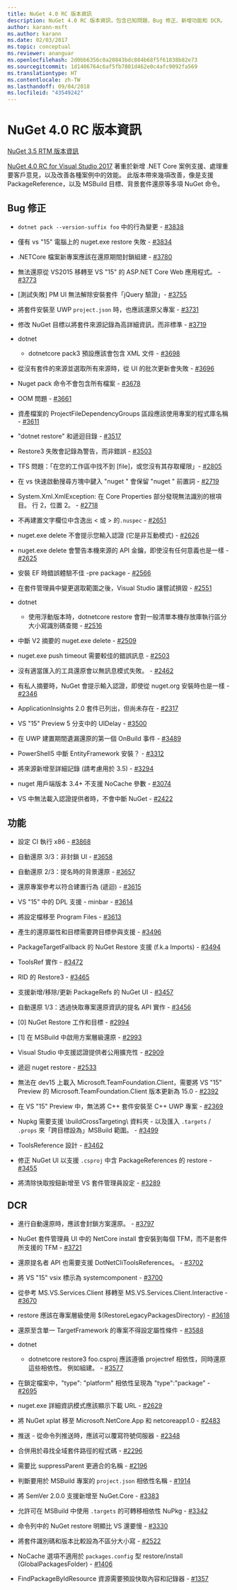 ```yaml
---
title: NuGet 4.0 RC 版本資訊
description: NuGet 4.0 RC 版本資訊，包含已知問題、Bug 修正、新增功能和 DCR。
author: karann-msft
ms.author: karann
ms.date: 02/03/2017
ms.topic: conceptual
ms.reviewer: ananguar
ms.openlocfilehash: 2d0bb6356c0a20843bdc884b68f5f61838b82e73
ms.sourcegitcommit: 1d1406764c6af5fb7801d462e0c4afc9092fa569
ms.translationtype: HT
ms.contentlocale: zh-TW
ms.lasthandoff: 09/04/2018
ms.locfileid: "43549242"
---
```

# <a name="nuget-40-rc-release-notes"></a>NuGet 4.0 RC 版本資訊

[NuGet 3.5 RTM 版本資訊](../release-notes/nuget-3.5-RTM.md)

[NuGet 4.0 RC for Visual Studio 2017](http://blog.nuget.org/20161121/introducing-nuget4.0) 著重於新增 .NET Core 案例支援、處理重要客戶意見，以及改善各種案例中的效能。 此版本帶來幾項改善，像是支援 PackageReference，以及 MSBuild 目標、背景套件還原等多項 NuGet 命令。

## <a name="bug-fixes"></a>Bug 修正

- `dotnet pack --version-suffix foo` 中的行為變更  - [#3838](https://github.com/NuGet/Home/issues/3838)

- 僅有 vs "15" 電腦上的 nuget.exe restore 失敗 - [#3834](https://github.com/NuGet/Home/issues/3834)

- .NETCore 檔案新專案應該在還原期間封鎖組建 - [#3780](https://github.com/NuGet/Home/issues/3780)

- 無法還原從 VS2015 移轉至 VS "15" 的 ASP.NET Core Web 應用程式。 - [#3773](https://github.com/NuGet/Home/issues/3773)

- [測試失敗] PM UI 無法解除安裝套件「jQuery 驗證」- [#3755](https://github.com/NuGet/Home/issues/3755)

- 將套件安裝至 UWP `project.json` 時，也應該還原父專案 - [#3731](https://github.com/NuGet/Home/issues/3731)

- 修改 NuGet 目標以將套件來源記錄為高詳細資訊，而非標準 - [#3719](https://github.com/NuGet/Home/issues/3719)

- dotnet
  - dotnetcore pack3 預設應該會包含 XML 文件 - [#3698](https://github.com/NuGet/Home/issues/3698)

- 從沒有套件的來源並選取所有來源時，從 UI 的批次更新會失敗 - [#3696](https://github.com/NuGet/Home/issues/3696)

- Nuget pack 命令不會包含所有檔案 - [#3678](https://github.com/NuGet/Home/issues/3678)

- OOM 問題 - [#3661](https://github.com/NuGet/Home/issues/3661)

- 資產檔案的 ProjectFileDependencyGroups 區段應該使用專案的程式庫名稱 - [#3611](https://github.com/NuGet/Home/issues/3611)

- "dotnet restore" 和遞迴目錄 - [#3517](https://github.com/NuGet/Home/issues/3517)

- Restore3 失敗會記錄為警告，而非錯誤 - [#3503](https://github.com/NuGet/Home/issues/3503)

- TFS 問題：「在您的工作區中找不到 [file]，或您沒有其存取權限」- [#2805](https://github.com/NuGet/Home/issues/2805)

- 在 vs 快速啟動搜尋方塊中鍵入 "nuget <packagename>" 會保留 "nuget " 前置詞 - [#2719](https://github.com/NuGet/Home/issues/2719)

- System.Xml.XmlException: 在 Core Properties 部分發現無法識別的根項目。 行 2，位置 2。 - [#2718](https://github.com/NuGet/Home/issues/2718)

- 不再建置文字欄位中含逸出 &lt; 或 &gt; 的`.nuspec` - [#2651](https://github.com/NuGet/Home/issues/2651)

- nuget.exe delete 不會提示您輸入認證 (它是非互動模式) - [#2626](https://github.com/NuGet/Home/issues/2626)

- nuget.exe delete 會警告本機來源的 API 金鑰，即使沒有任何意義也是一樣 - [#2625](https://github.com/NuGet/Home/issues/2625)

- 安裝 EF 時錯誤體驗不佳 -pre package - [#2566](https://github.com/NuGet/Home/issues/2566)

- 在套件管理員中變更選取範圍之後，Visual Studio 讓嘗試損毀 - [#2551](https://github.com/NuGet/Home/issues/2551)

- dotnet
  - 使用浮動版本時，dotnetcore restore 會對一般清單本機存放庫執行區分大小寫識別碼查閱 - [#2516](https://github.com/NuGet/Home/issues/2516)

- 中斷 V2 摘要的 nuget.exe delete - [#2509](https://github.com/NuGet/Home/issues/2509)

- nuget.exe push timeout 需要較佳的錯誤訊息 - [#2503](https://github.com/NuGet/Home/issues/2503)

- 沒有適當匯入的工具還原會以無訊息模式失敗。 - [#2462](https://github.com/NuGet/Home/issues/2462)

- 有私人摘要時，NuGet 會提示輸入認證，即使從 nuget.org 安裝時也是一樣 - [#2346](https://github.com/NuGet/Home/issues/2346)

- ApplicationInsights 2.0 套件已列出，但尚未存在 - [#2317](https://github.com/NuGet/Home/issues/2317)

- VS "15" Preview 5 分支中的 UIDelay - [#3500](https://github.com/NuGet/Home/issues/3500)

- 在 UWP 建置期間遺漏還原的第一個 OnBuild 事件 - [#3489](https://github.com/NuGet/Home/issues/3489)

- PowerShell5 中斷 EntityFramework 安裝？ - [#3312](https://github.com/NuGet/Home/issues/3312)

- 將來源新增至詳細記錄 (請考慮用於 3.5) - [#3294](https://github.com/NuGet/Home/issues/3294)

- nuget 用戶端版本 3.4+ 不支援 NoCache 參數 - [#3074](https://github.com/NuGet/Home/issues/3074)

- VS 中無法載入認證提供者時，不會中斷 NuGet - [#2422](https://github.com/NuGet/Home/issues/2422)

## <a name="features"></a>功能

- 設定 CI 執行 x86 - [#3868](https://github.com/NuGet/Home/issues/3868)

- 自動還原 3/3：非封鎖 UI - [#3658](https://github.com/NuGet/Home/issues/3658)

- 自動還原 2/3：提名時的背景還原 - [#3657](https://github.com/NuGet/Home/issues/3657)

- 還原專案參考以符合建置行為 (遞迴) - [#3615](https://github.com/NuGet/Home/issues/3615)

- VS "15" 中的 DPL 支援 - minbar - [#3614](https://github.com/NuGet/Home/issues/3614)

- 將設定檔移至 Program Files - [#3613](https://github.com/NuGet/Home/issues/3613)

- 產生的還原屬性和目標需要跨目標參與支援 - [#3496](https://github.com/NuGet/Home/issues/3496)

- PackageTargetFallback 的 NuGet Restore 支援 (f.k.a Imports) - [#3494](https://github.com/NuGet/Home/issues/3494)

- ToolsRef 實作 - [#3472](https://github.com/NuGet/Home/issues/3472)

- RID 的 Restore3 - [#3465](https://github.com/NuGet/Home/issues/3465)

- 支援新增/移除/更新 PackageRefs 的 NuGet UI - [#3457](https://github.com/NuGet/Home/issues/3457)

- 自動還原 1/3：透過快取專案還原資訊的提名 API 實作 - [#3456](https://github.com/NuGet/Home/issues/3456)

- [0] NuGet Restore 工作和目標 - [#2994](https://github.com/NuGet/Home/issues/2994)

- [1] 在 MSBuild 中啟用方案層級還原 - [#2993](https://github.com/NuGet/Home/issues/2993)

- Visual Studio 中支援認證提供者公用擴充性 - [#2909](https://github.com/NuGet/Home/issues/2909)

- 遞迴 nuget restore - [#2533](https://github.com/NuGet/Home/issues/2533)

- 無法在 dev15 上載入 Microsoft.TeamFoundation.Client，需要將 VS "15" Preview 的 Microsoft.TeamFoundation.Client 版本更新為 15.0 - [#2392](https://github.com/NuGet/Home/issues/2392)

- 在 VS "15" Preview 中，無法將 C++ 套件安裝至 C++ UWP 專案 - [#2369](https://github.com/NuGet/Home/issues/2369)

- Nupkg 需要支援 \buildCrossTargeting\ 資料夾 - 以及匯入 `.targets` / `.props` 來「跨目標設為」MSBuild 範圍。 - [#3499](https://github.com/NuGet/Home/issues/3499)

- ToolsReference 設計 - [#3462](https://github.com/NuGet/Home/issues/3462)

- 修正 NuGet UI 以支援 `.csproj` 中含 PackageReferences 的 restore - [#3455](https://github.com/NuGet/Home/issues/3455)

- 將清除快取按鈕新增至 VS 套件管理員設定 - [#3289](https://github.com/NuGet/Home/issues/3289)

## <a name="dcrs"></a>DCR

- 進行自動還原時，應該會封鎖方案還原。 - [#3797](https://github.com/NuGet/Home/issues/3797)

- NuGet 套件管理員 UI 中的 NetCore install 會安裝到每個 TFM，而不是套件所支援的 TFM - [#3721](https://github.com/NuGet/Home/issues/3721)

- 還原提名者 API 也需要支援 DotNetCliToolsReferences。 - [#3702](https://github.com/NuGet/Home/issues/3702)

- 將 VS "15" vsix 標示為 systemcomponent - [#3700](https://github.com/NuGet/Home/issues/3700)

- 從參考 MS.VS.Services.Client 移轉至 MS.VS.Services.Client.Interactive - [#3670](https://github.com/NuGet/Home/issues/3670)

- restore 應該在專案層級使用 $(RestoreLegacyPackagesDirectory) - [#3618](https://github.com/NuGet/Home/issues/3618)

- 還原至含單一 TargetFramework 的專案不得設定屬性條件 - [#3588](https://github.com/NuGet/Home/issues/3588)

- dotnet
  - dotnetcore restore3 foo.csproj 應該遵循 projectref 相依性，同時還原這些相依性。 例如組建。 - [#3577](https://github.com/NuGet/Home/issues/3577)

- 在鎖定檔案中，"type": "platform" 相依性呈現為 "type":"package" - [#2695](https://github.com/NuGet/Home/issues/2695)

- nuget.exe 詳細資訊模式應該顯示下載 URL - [#2629](https://github.com/NuGet/Home/issues/2629)

- 將 NuGet xplat 移至 Microsoft.NetCore.App 和 netcoreapp1.0 - [#2483](https://github.com/NuGet/Home/issues/2483)

- 推送 - 從命令列推送時，應該可以覆寫符號伺服器 - [#2348](https://github.com/NuGet/Home/issues/2348)

- 合併用於尋找全域套件路徑的程式碼 - [#2296](https://github.com/NuGet/Home/issues/2296)

- 需要比 suppressParent 更適合的名稱 - [#2196](https://github.com/NuGet/Home/issues/2196)

- 判斷要用於 MSBuild 專案的 `project.json` 相依性名稱 - [#1914](https://github.com/NuGet/Home/issues/1914)

- 將 SemVer 2.0.0 支援新增至 NuGet.Core - [#3383](https://github.com/NuGet/Home/issues/3383)

- 允許可在 MSBuild 中使用 `.targets` 的可轉移相依性 NuPkg - [#3342](https://github.com/NuGet/Home/issues/3342)

- 命令列中的 NuGet restore 明顯比 VS 還要慢 - [#3330](https://github.com/NuGet/Home/issues/3330)

- 將套件識別碼和版本比較設為不區分大小寫 - [#2522](https://github.com/NuGet/Home/issues/2522)

- NoCache 選項不適用於 `packages.config` 型 restore/install (GlobalPackagesFolder) - [#1406](https://github.com/NuGet/Home/issues/1406)

- FindPackageByIdResource 資源需要預設快取內容和記錄器 - [#1357](https://github.com/NuGet/Home/issues/1357)
